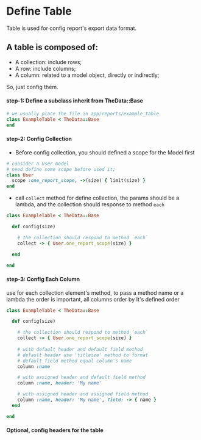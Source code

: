 # Define Table

 Table is used for config report's export data format.

## A table is composed of:

 - A collection: include rows;
 - A row: include columns;
 - A column: related to a model object, directly or indirectly;

So, just config them.

#### step-1: Define a subclass inherit from TheData::Base


```ruby
# we usually place the file in app/reports/example_table
class ExampleTable < TheData::Base
end
```

#### step-2: Config Collection

- Before config collection, you should defined a scope for the Model first

```ruby
# consider a User model
# need define some scope before used it;
class User
  scope :one_report_scope, ->(size) { limit(size) }
end
```

- call `collect` method for define collection, the params should be a lambda, and the collection should response to method `each`

```ruby
class ExampleTable < TheData::Base

  def config(size)

    # the collection should respond to method `each`
    collect -> { User.one_report_scope(size) }

  end

end
```

#### step-3: Config Each Column
use for each collection element's method, to pass a method name or a lambda
the order is important, all columns order by It's defined order

```ruby
class ExampleTable < TheData::Base

  def config(size)

    # the collection should respond to method `each`
    collect -> { User.one_report_scope(size) }
    
    # with default header and default field method
    # default header use 'titleize' method to format
    # default field method equal column's name
    column :name

    # with assigned header and default field method
    column :name, header: 'My name'

    # with assigned header and assigned field method
    column :name, header: 'My name', field: -> { name }
  end

end
```

#### Optional, config headers for the table
